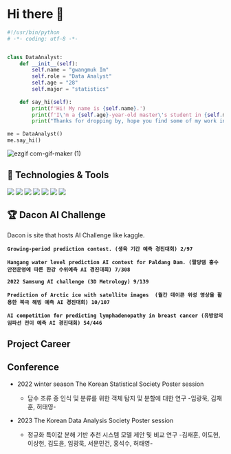 # Hi there 👋

```python
#!/usr/bin/python
# -*- coding: utf-8 -*-


class DataAnalyst:
    def __init__(self):
        self.name = "gwangmuk Im"
        self.role = "Data Analyst"
        self.age = "28"
        self.major = "statistics"
        
    def say_hi(self):
        print(f'Hi! My name is {self.name}.')
        print(f'I\'m a {self.age}-year-old master\'s student in {self.major} who wants to become a {self.role}.')
        print("Thanks for dropping by, hope you find some of my work interesting.")
        
me = DataAnalyst()
me.say_hi()
```
![ezgif com-gif-maker (1)](https://user-images.githubusercontent.com/79569224/221459811-2548cd7a-e1db-4544-885a-baacb299312e.gif)


## 🔧 Technologies & Tools

![](https://img.shields.io/badge/OS-Linux-informational?style=flat&logo=linux&logoColor=white&color=6aa6f8)
![](https://img.shields.io/badge/Code-Python-informational?style=flat&logo=python&logoColor=white&color=6aa6f8)
![](https://img.shields.io/badge/Code-R-informational?style=flat&logo=R&logoColor=white&color=6aa6f8)
![](https://img.shields.io/badge/Code-Sas-informational?style=flat&logo=&logoColor=white&color=6aa6f8)
![](https://img.shields.io/badge/Shell-Bash-informational?style=flat&logo=gnu-bash&logoColor=white&color=6aa6f8)
![](https://img.shields.io/badge/Tools-MySQL-informational?style=flat&logo=MySQL&logoColor=white&color=6aa6f8)
![](https://img.shields.io/badge/Tools-Docker-informational?style=flat&logo=docker&logoColor=white&color=6aa6f8)

## 🏆 Dacon AI Challenge

Dacon is site that hosts AI Challenge like kaggle.

**`Growing-period prediction contest. (생육 기간 예측 경진대회) 2/97`** 

**`Hangang water level prediction AI contest for Paldang Dam. (팔당댐 홍수 안전운영에 따른 한강 수위예측 AI 경진대회) 7/308`** 

**`2022 Samsung AI challenge (3D Metrology) 9/139`**

**`Prediction of Arctic ice with satellite images  (월간 데이콘 위성 영상을 활용한 북극 해빙 예측 AI 경진대회) 10/107`**

**`AI competition for predicting lymphadenopathy in breast cancer (유방암의 임파선 전이 예측 AI 경진대회) 54/446`**

## Project Career



## Conference

- 2022 winter season The Korean Statistical Society Poster session
    
    - 담수 조류 종 인식 및 분류를 위한 객체 탐지 및 분할에 대한 연구 -임광묵, 김재훈, 허태영-
   
- 2023 The Korean Data Analysis Society Poster session

    - 정규화 특이값 분해 기반 추천 시스템 모델 제안 및 비교 연구 -김재훈, 이도현, 이상헌, 김도윤, 임광묵, 서문민건, 홍석수, 허태영-


<!--
**Im-GwangMuk/Im-GwangMuk** is a ✨ _special_ ✨ repository because its `README.md` (this file) appears on your GitHub profile.

Here are some ideas to get you started:

- 🔭 I’m currently working on ...
- 🌱 I’m currently learning ...
- 👯 I’m looking to collaborate on ...
- 🤔 I’m looking for help with ...
- 💬 Ask me about ...
- 📫 How to reach me: ...
- 😄 Pronouns: ...
- ⚡ Fun fact: ...
-->
